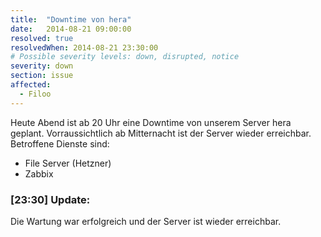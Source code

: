 ```yaml
---
title:  "Downtime von hera"
date:   2014-08-21 09:00:00
resolved: true
resolvedWhen: 2014-08-21 23:30:00
# Possible severity levels: down, disrupted, notice
severity: down
section: issue
affected:
  - Filoo
---
```


Heute Abend ist ab 20 Uhr eine Downtime von unserem Server hera geplant. Vorraussichtlich ab Mitternacht ist der Server wieder erreichbar. Betroffene Dienste sind:

* File Server (Hetzner)
* Zabbix

### [23:30] Update:

Die Wartung war erfolgreich und der Server ist wieder erreichbar.

